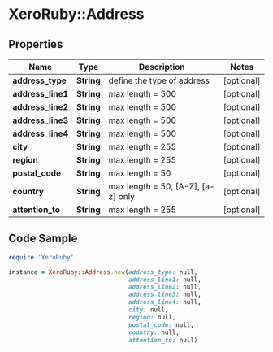 # XeroRuby::Address

## Properties

Name | Type | Description | Notes
------------ | ------------- | ------------- | -------------
**address_type** | **String** | define the type of address | [optional] 
**address_line1** | **String** | max length &#x3D; 500 | [optional] 
**address_line2** | **String** | max length &#x3D; 500 | [optional] 
**address_line3** | **String** | max length &#x3D; 500 | [optional] 
**address_line4** | **String** | max length &#x3D; 500 | [optional] 
**city** | **String** | max length &#x3D; 255 | [optional] 
**region** | **String** | max length &#x3D; 255 | [optional] 
**postal_code** | **String** | max length &#x3D; 50 | [optional] 
**country** | **String** | max length &#x3D; 50, [A-Z], [a-z] only | [optional] 
**attention_to** | **String** | max length &#x3D; 255 | [optional] 

## Code Sample

```ruby
require 'XeroRuby'

instance = XeroRuby::Address.new(address_type: null,
                                 address_line1: null,
                                 address_line2: null,
                                 address_line3: null,
                                 address_line4: null,
                                 city: null,
                                 region: null,
                                 postal_code: null,
                                 country: null,
                                 attention_to: null)
```


